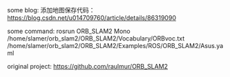 some blog:
添加地图保存代码： https://blog.csdn.net/u014709760/article/details/86319090













some command:
rosrun ORB_SLAM2 Mono /home/slamer/orb_slam2/ORB_SLAM2/Vocabulary/ORBvoc.txt  /home/slamer/orb_slam2/ORB_SLAM2/Examples/ROS/ORB_SLAM2/Asus.yaml








original project:
https://github.com/raulmur/ORB_SLAM2


